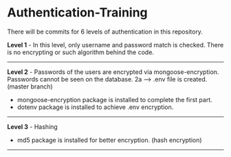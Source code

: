 # Authentication-Training

There will be commits for 6 levels of authentication in this repository.

**Level 1** - In this level, only username and password match is checked. There is no encrypting or such algorithm behind the code.

---

**Level 2** - Passwords of the users are encrypted via mongoose-encryption. Passwords cannot be seen on the database. 2a --> .env file is created. (master branch)
* mongoose-encryption package is installed to complete the first part.
* dotenv package is installed to achieve .env encryption.

---

**Level 3** - Hashing
* md5 package is installed for better encryption. (hash encryption)

---
